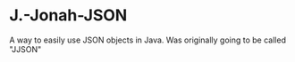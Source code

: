 J.-Jonah-JSON
=============

A way to easily use JSON objects in Java. Was originally going to be called "JJSON"
